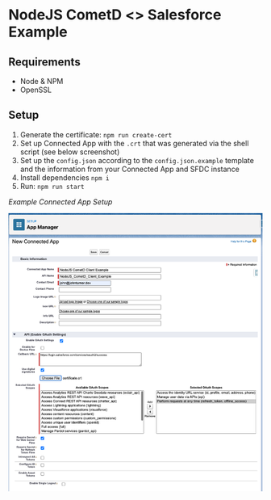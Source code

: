 # NodeJS CometD <> Salesforce Example

## Requirements

- Node & NPM
- OpenSSL

## Setup

1. Generate the certificate: `npm run create-cert`
1. Set up Connected App with the `.crt` that was generated via the shell script (see below screenshot)
1. Set up the `config.json` according to the `config.json.example` template and the information from your Connected App and SFDC instance
1. Install dependencies `npm i`
1. Run: `npm run start`

_Example Connected App Setup_

![Screen shot of Connected App Setup](./assets/connected-app-screenshot.png "Connected App")
